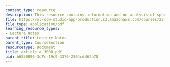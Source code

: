 ```yaml
---
content_type: resource
description: This resource contains information and on analysis of spherical shells.
file: https://ol-ocw-studio-app-production.s3.amazonaws.com/courses/22-314j-structural-mechanics-in-nuclear-power-technology-fall-2006/b68508963c7c19c933762304cd462a78_article_a_3000.pdf
file_type: application/pdf
learning_resource_types:
- Lecture Notes
parent_title: Lecture Notes
parent_type: CourseSection
resourcetype: Document
title: article_a_3000.pdf
uid: b6850896-3c7c-19c9-3376-2304cd462a78
---
```

